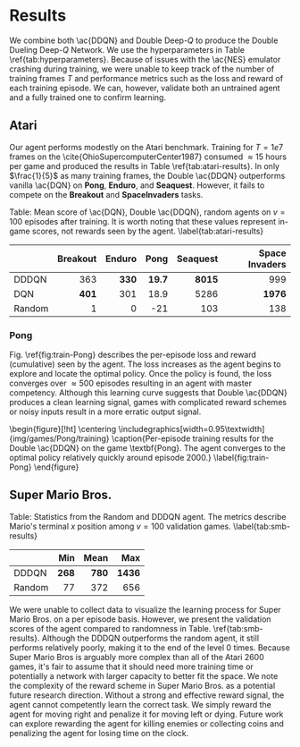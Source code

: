 # Results

We combine both \ac{DDQN} and Double Deep-$Q$ to produce the Double Dueling
Deep-$Q$ Network. We use the hyperparameters in Table
\ref{tab:hyperparameters}. Because of issues with the \ac{NES} emulator
crashing during training, we were unable to keep track of the number of
training frames $T$ and performance metrics such as the loss and reward of
each training episode. We can, however, validate both an untrained agent
and a fully trained one to confirm learning.

## Atari

Our agent performs modestly on the Atari benchmark. Training for $T = 1e7$
frames on the \cite{OhioSupercomputerCenter1987} consumed $\approx 15$ hours
per game and produced the results in Table \ref{tab:atari-results}. In only
$\frac{1}{5}$ as many training frames, the Double \ac{DDQN} outperforms
vanilla \ac{DQN} on **Pong**, **Enduro**, and **Seaquest**. However, it fails
to compete on the **Breakout** and **SpaceInvaders** tasks.

Table: Mean score of \ac{DQN}, Double \ac{DDQN}, random agents on $v = 100$
episodes after training. It is worth noting that these values represent
in-game scores, not rewards seen by the agent.
\label{tab:atari-results}

|          |   Breakout |   Enduro |     Pong |   Seaquest |   Space Invaders |
|:---------|-----------:|---------:|---------:|-----------:|-----------------:|
| DDDQN    |        363 |  **330** | **19.7** |   **8015** |              999 |
| DQN      |    **401** |      301 |     18.9 |       5286 |         **1976** |
| Random   |          1 |    0     | -21      |        103 |              138 |

### Pong

Fig. \ref{fig:train-Pong} describes the per-episode loss and reward
(cumulative) seen by the agent. The loss increases as the agent begins to
explore and locate the optimal policy. Once the policy is found, the loss
converges over $\approx 500$ episodes resulting in an agent with master
competency. Although this learning curve suggests that Double \ac{DDQN}
produces a clean learning signal, games with complicated reward schemes or
noisy inputs result in a more erratic output signal.

\begin{figure}[!ht]
\centering
\includegraphics[width=0.95\textwidth]{img/games/Pong/training}
\caption{Per-episode training results for the Double \ac{DDQN} on the game
\textbf{Pong}. The agent converges to the optimal policy relatively quickly
around episode 2000.}
\label{fig:train-Pong}
\end{figure}

## Super Mario Bros.

Table: Statistics from the Random and DDDQN agent. The metrics describe
Mario's terminal $x$ position among $v = 100$ validation games.
\label{tab:smb-results}

|         |     Min |    Mean |      Max |
|:--------|--------:|--------:|---------:|
| DDDQN   | **268** | **780** | **1436** |
| Random  |      77 |     372 |      656 |

We were unable to collect data to visualize the learning process for Super
Mario Bros. on a per episode basis. However, we present the validation scores
of the agent compared to randomness in Table. \ref{tab:smb-results}. Although
the DDDQN outperforms the random agent, it still performs relatively poorly,
making it to the end of the level 0 times. Because Super Mario Bros is
arguably more complex than all of the Atari 2600 games, it's fair to assume
that it should need more training time or potentially a network with larger
capacity to better fit the space. We note the complexity of the reward scheme
in Super Mario Bros. as a potential future research direction. Without a
strong and effective reward signal, the agent cannot competently learn the
correct task. We simply reward the agent for moving right and penalize it for
moving left or dying. Future work can explore rewarding the agent for killing
enemies or collecting coins and penalizing the agent for losing time on the
clock.
